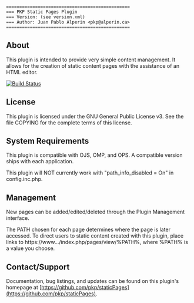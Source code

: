 ```
===============================================
=== PKP Static Pages Plugin
=== Version: (see version.xml)
=== Author: Juan Pablo Alperin <pkp@alperin.ca>
===============================================
```

## About

This plugin is intended to provide very simple content management. It allows
for the creation of static content pages with the assistance of an HTML editor.

[![Build Status](https://travis-ci.org/pkp/staticPages.svg?branch=stable-3_3_0)](https://travis-ci.org/pkp/staticPages)

## License

This plugin is licensed under the GNU General Public License v3. See the file
COPYING for the complete terms of this license.

## System Requirements

This plugin is compatible with OJS, OMP, and OPS. A compatible version ships
with each application.

This plugin will NOT currently work with "path_info_disabled = On" in config.inc.php.

## Management

New pages can be added/edited/deleted through the Plugin Management interface.

The PATH chosen for each page determines where the page is later accessed. To
direct users to static content created with this plugin, place links to
https://www.../index.php/pages/view/%PATH%, where %PATH% is a value you choose.

## Contact/Support

Documentation, bug listings, and updates can be found on this plugin's homepage
at [https://github.com/pkp/staticPages](https://github.com/pkp/staticPages).
